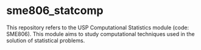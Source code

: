 # sme806_statcomp
This repository refers to the USP Computational Statistics module (code: SME806).  This module aims to study computational techniques used in the solution of statistical problems.

